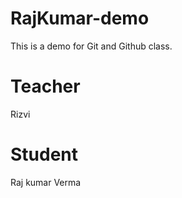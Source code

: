 # RajKumar-demo
This is a demo for Git and Github class.


# Teacher
Rizvi

# Student
Raj kumar Verma
